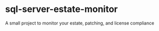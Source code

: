 # sql-server-estate-monitor
A small project to monitor your estate, patching, and license compliance
